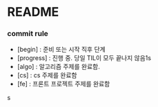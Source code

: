 # README

### commit rule

- [begin] : 준비 또는 시작 직후 단계
- [progress] : 진행 중. 당일 TIL이 모두 끝나지 않음1s
- [algo] : 알고리즘 주제를 완료함.
- [cs] : cs 주제를 완료함
- [fe] : 프론트 프로젝트 주제를 완료함



s
